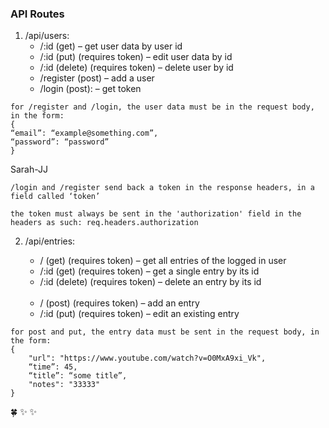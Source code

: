 ### API Routes

1. /api/users:  
    * /:id (get) – get user data by user id  
    * /:id (put) (requires token) – edit user data by id
    *  /:id (delete) (requires token) – delete user by id
    * /register (post) – add a user  
    * /login  (post): – get token
```
for /register and /login, the user data must be in the request body, in the form:   
{   
“email”: “example@something.com”,  
“password”: “password”  
}    
```
Sarah-JJ
```
/login and /register send back a token in the response headers, in a field called ‘token’
```
     
```     
the token must always be sent in the 'authorization' field in the headers as such: req.headers.authorization
```
2. /api/entries:

    * / (get) (requires token) – get all entries of the logged in user   
    * /:id (get) (requires token) – get a single entry by its id   
    * /:id (delete) (requires token) – delete an entry by its id  
­  
    * / (post) (requires token) – add an entry  
    * /:id (put) (requires token) – edit an existing entry  

```
for post and put, the entry data must be sent in the request body, in the form:  
{  
	"url": "https://www.youtube.com/watch?v=O0MxA9xi_Vk",  
	“time”: 45,  
	“title”: “some title”,  
	"notes": "33333"  
}
```

 :four_leaf_clover:  :sparkles:  :sparkles: